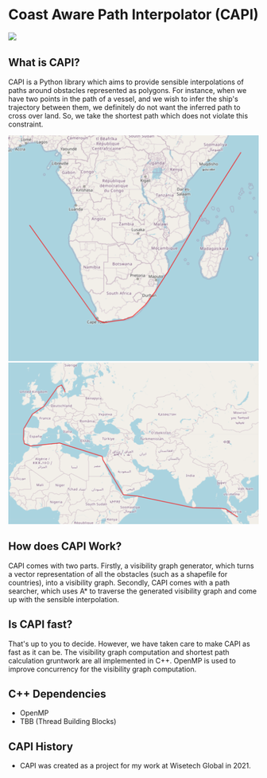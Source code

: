 # Coast Aware Path Interpolator (CAPI)

![](https://github.com/Balajanovski/capi/actions/workflows/build.yml/badge.svg)

## What is CAPI?

CAPI is a Python library which aims to provide sensible interpolations of paths around obstacles
represented as polygons. For instance, when we have two points in the path of a vessel, and we wish
to infer the ship's trajectory between them, we definitely do not want the inferred path to cross over land.
So, we take the shortest path which does not violate this constraint.

![](imgs/img_1.PNG)
![](imgs/img_2.PNG)

## How does CAPI Work?

CAPI comes with two parts. Firstly, a visibility graph generator, which turns a vector representation of all
the obstacles (such as a shapefile for countries), into a visibility graph. Secondly, CAPI comes with a path searcher,
which uses A* to traverse the generated visibility graph and come up with the sensible interpolation.

## Is CAPI fast?

That's up to you to decide. However, we have taken care to make CAPI as fast as it can be. The visibility graph
computation and shortest path calculation gruntwork are all implemented in C++. OpenMP is used to improve concurrency for
the visibility graph computation.

## C++ Dependencies

- OpenMP
- TBB (Thread Building Blocks)

## CAPI History

- CAPI was created as a project for my work at Wisetech Global in 2021.
